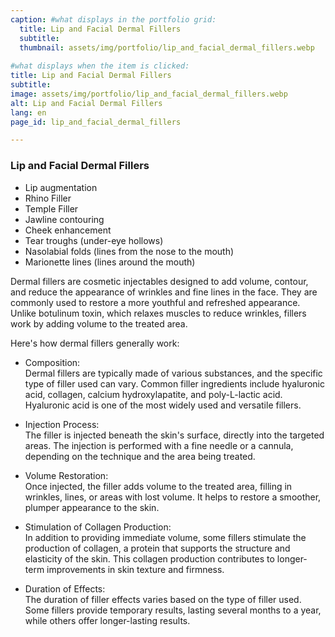 ```yaml
---
caption: #what displays in the portfolio grid:
  title: Lip and Facial Dermal Fillers
  subtitle:  
  thumbnail: assets/img/portfolio/lip_and_facial_dermal_fillers.webp
  
#what displays when the item is clicked:
title: Lip and Facial Dermal Fillers
subtitle: 
image: assets/img/portfolio/lip_and_facial_dermal_fillers.webp
alt: Lip and Facial Dermal Fillers
lang: en
page_id: lip_and_facial_dermal_fillers

---
```

### Lip and Facial Dermal Fillers
- Lip augmentation
- Rhino Filler
- Temple Filler 
- Jawline contouring
- Cheek enhancement
- Tear troughs (under-eye hollows)
- Nasolabial folds (lines from the nose to the mouth)
- Marionette lines (lines around the mouth)

Dermal fillers are cosmetic injectables designed to add volume, contour, and reduce the appearance of wrinkles and fine lines in the face. They are commonly used to restore a more youthful and refreshed appearance. Unlike botulinum toxin, which relaxes muscles to reduce wrinkles, fillers work by adding volume to the treated area.  

Here's how dermal fillers generally work:
- Composition:  
  Dermal fillers are typically made of various substances, and the specific type of filler used can vary. Common filler ingredients include hyaluronic acid, collagen, calcium hydroxylapatite, and poly-L-lactic acid. Hyaluronic acid is one of the most widely used and versatile fillers.

- Injection Process:  
The filler is injected beneath the skin's surface, directly into the targeted areas. The injection is performed with a fine needle or a cannula, depending on the technique and the area being treated.

- Volume Restoration:  
Once injected, the filler adds volume to the treated area, filling in wrinkles, lines, or areas with lost volume. It helps to restore a smoother, plumper appearance to the skin.

- Stimulation of Collagen Production:  
In addition to providing immediate volume, some fillers stimulate the production of collagen, a protein that supports the structure and elasticity of the skin. This collagen production contributes to longer-term improvements in skin texture and firmness.

- Duration of Effects:  
The duration of filler effects varies based on the type of filler used. Some fillers provide temporary results, lasting several months to a year, while others offer longer-lasting results.
